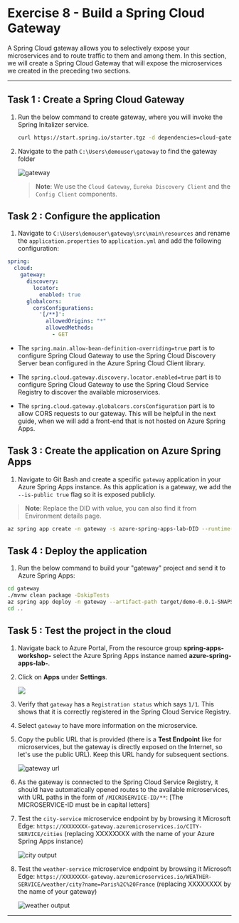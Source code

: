 # Exercise 8 - Build a Spring Cloud Gateway

A Spring Cloud gateway allows you to selectively expose your microservices and to route traffic to them and among them. In this section, we will create a Spring Cloud Gateway that will expose the microservices we created in the preceding two sections.

---

## Task 1 : Create a Spring Cloud Gateway

1. Run the below command to create gateway, where you will invoke the Spring Initalizer service.

    ```bash
    curl https://start.spring.io/starter.tgz -d dependencies=cloud-gateway,cloud-eureka,cloud-config-client -d type=maven-project -d baseDir=gateway -d bootVersion=2.7.0 -d javaVersion=17 | tar -xzvf -
    ```
2. Navigate to the path `C:\Users\demouser\gateway` to find the gateway folder 

   ![gateway](media/gateway.png)

   > **Note**: We use the `Cloud Gateway`, `Eureka Discovery Client` and the `Config Client` components.

## Task 2 : Configure the application

1. Navigate to `C:\Users\demouser\gateway\src\main\resources` and rename the `application.properties` to `application.yml` and add the following configuration:

```yaml
spring:
  cloud:
    gateway:
      discovery:
        locator:
          enabled: true
      globalcors:
        corsConfigurations:
          '[/**]':
            allowedOrigins: "*"
            allowedMethods:
              - GET


```

  - The `spring.main.allow-bean-definition-overriding=true` part is to configure Spring Cloud Gateway to use the Spring Cloud Discovery Server bean configured in the Azure Spring Cloud Client library.
 
  - The `spring.cloud.gateway.discovery.locator.enabled=true` part is to configure Spring Cloud Gateway to use the Spring Cloud Service Registry to discover the available microservices.
  
  - The `spring.cloud.gateway.globalcors.corsConfiguration` part is to allow CORS requests to our gateway. This will be helpful in the next guide, when we will add a front-end that is not hosted on Azure Spring Apps.

## Task 3 : Create the application on Azure Spring Apps

1. Navigate to Git Bash and create a specific `gateway` application in your Azure Spring Apps instance. As this application is a gateway, we add the `--is-public true` flag so it is exposed publicly.

> **Note**: Replace the DID with **<inject key="DeploymentID" enableCopy="True"/>** value, you can also find it from Environment details page.

```bash
az spring app create -n gateway -s azure-spring-apps-lab-DID --runtime-version Java_17 --assign-endpoint true
```
 
## Task 4 : Deploy the application

1. Run the below command to build your "gateway" project and send it to Azure Spring Apps:

```bash
cd gateway
./mvnw clean package -DskipTests
az spring app deploy -n gateway --artifact-path target/demo-0.0.1-SNAPSHOT.jar
cd ..
```

## Task 5 : Test the project in the cloud

1. Navigate back to Azure Portal, From the resource group **spring-apps-workshop-<inject key="DeploymentID" enableCopy="false"/>** select the Azure Spring Apps instance named **azure-spring-apps-lab-<inject key="DeploymentID" enableCopy="false"/>**.

2. Click on **Apps** under **Settings**.

   ![](media/mja3.png)

3. Verify that `gateway` has a `Registration status` which says `1/1`. This shows that it is correctly registered in the Spring Cloud Service Registry.

4. Select `gateway` to have more information on the microservice.

5. Copy the public URL that is provided (there is a **Test Endpoint** like for microservices, but the gateway is directly exposed on the Internet, so let's use the public URL). Keep this URL handy for subsequent sections.

   ![gateway url](media/gateway-url.png)

6. As the gateway is connected to the Spring Cloud Service Registry, it should have automatically opened routes to the available microservices, with URL paths in the form of `/MICROSERVICE-ID/**`:
[The MICROSERVICE-ID must be in capital letters]

7. Test the `city-service` microservice endpoint by by browsing it Microsoft Edge: `https://XXXXXXXX-gateway.azuremicroservices.io/CITY-SERVICE/cities` (replacing XXXXXXXX with the name of your Azure Spring Apps instance)

   ![city output](media/output-city.png)

8. Test the `weather-service` microservice endpoint by browsing it Microsoft Edge: `https://XXXXXXXX-gateway.azuremicroservices.io/WEATHER-SERVICE/weather/city?name=Paris%2C%20France` (replacing XXXXXXXX by the name of your gateway)

   ![weather output](media/output-weather.png)

---
